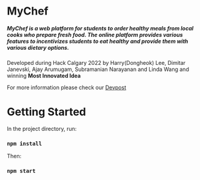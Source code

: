 # MyChef
##### MyChef is a web platform for students to order healthy meals from local cooks who prepare fresh food. The online platform provides various features to incentivizes students to eat healthy and provide them with various dietary options. 

Developed during Hack Calgary 2022 by Harry(Dongheok) Lee, Dimitar Janevski, Ajay Arumugam, Subramanian Narayanan and Linda Wang and winning **Most Innovated Idea**

For more information please check our [Devpost](https://devpost.com/software/mychef-yo1d4j)

# Getting Started
In the project directory, run:

### `npm install`

Then:

### `npm start`

